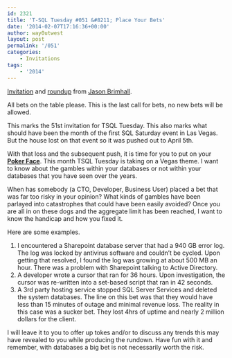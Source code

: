 ```yaml
---
id: 2321
title: 'T-SQL Tuesday #051 &#8211; Place Your Bets'
date: '2014-02-07T17:16:36+00:00'
author: way0utwest
layout: post
permalink: '/051'
categories:
    - Invitations
tags:
    - '2014'
---
```


[Invitation](http://www.sqlservercentral.com/blogs/sqlrnnr/2014/02/04/t-sql-tuesday-051-place-your-bets/) and [roundup](http://www.sqlservercentral.com/blogs/sqlrnnr/2014/02/19/t-sql-tuesday-051-bets-and-results/) from [Jason Brimhall](http://jasonbrimhall.info/).

All bets on the table please. This is the last call for bets, no new bets will be allowed.

This marks the 51st invitation for TSQL Tuesday. This also marks what should have been the month of the first SQL Saturday event in Las Vegas. But the house lost on that event so it was pushed out to April 5th.

With that loss and the subsequent push, it is time for you to put on your **[Poker Face](http://www.youtube.com/watch?v=bESGLojNYSo)**. This month TSQL Tuesday is taking on a Vegas theme. I want to know about the gambles within your databases or not within your databases that you have seen over the years.

When has somebody (a CTO, Developer, Business User) placed a bet that was far too risky in your opinion? What kinds of gambles have been parlayed into catastrophes that could have been easily avoided? Once you are all in on these dogs and the aggregate limit has been reached, I want to know the handicap and how you fixed it.

Here are some examples.

1. I encountered a Sharepoint database server that had a 940 GB error log. The log was locked by antivirus software and couldn’t be cycled. Upon getting that resolved, I found the log was growing at about 500 MB an hour. There was a problem with Sharepoint talking to Active Directory.
2. A developer wrote a cursor that ran for 36 hours. Upon investigation, the cursor was re-written into a set-based script that ran in 42 seconds.
3. A 3rd party hosting service stopped SQL Server Services and deleted the system databases. The line on this bet was that they would have less than 15 minutes of outage and minimal revenue loss. The reality in this case was a sucker bet. They lost 4hrs of uptime and nearly 2 million dollars for the client.

I will leave it to you to offer up tokes and/or to discuss any trends this may have revealed to you while producing the rundown. Have fun with it and remember, with databases a big bet is not necessarily worth the risk.